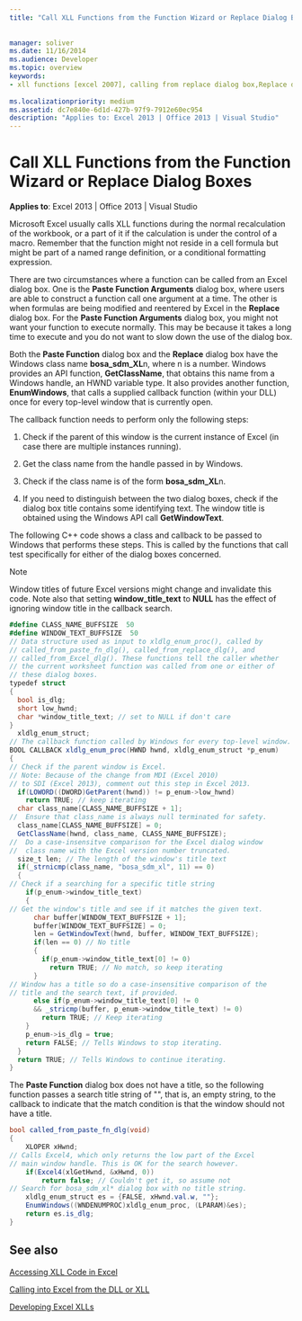 ```yaml
---
title: "Call XLL Functions from the Function Wizard or Replace Dialog Boxes"
 
 
manager: soliver
ms.date: 11/16/2014
ms.audience: Developer
ms.topic: overview
keywords:
- xll functions [excel 2007], calling from replace dialog box,Replace dialog box [Excel 2007], calling XLL functions,Function Wizard [Excel 2007], calling XLL functions,XLL functions [Excel 2007], calling from Function Wizard
 
ms.localizationpriority: medium
ms.assetid: dc7e840e-6d1d-427b-97f9-7912e60ec954
description: "Applies to: Excel 2013 | Office 2013 | Visual Studio"
---
```


# Call XLL Functions from the Function Wizard or Replace Dialog Boxes

 **Applies to**: Excel 2013 | Office 2013 | Visual Studio 
  
Microsoft Excel usually calls XLL functions during the normal recalculation of the workbook, or a part of it if the calculation is under the control of a macro. Remember that the function might not reside in a cell formula but might be part of a named range definition, or a conditional formatting expression.
  
There are two circumstances where a function can be called from an Excel dialog box. One is the **Paste Function Arguments** dialog box, where users are able to construct a function call one argument at a time. The other is when formulas are being modified and reentered by Excel in the **Replace** dialog box. For the **Paste Function Arguments** dialog box, you might not want your function to execute normally. This may be because it takes a long time to execute and you do not want to slow down the use of the dialog box. 
  
Both the **Paste Function** dialog box and the **Replace** dialog box have the Windows class name **bosa_sdm_XL**n, where n is a number. Windows provides an API function, **GetClassName**, that obtains this name from a Windows handle, an HWND variable type. It also provides another function, **EnumWindows**, that calls a supplied callback function (within your DLL) once for every top-level window that is currently open.
  
The callback function needs to perform only the following steps:
  
1. Check if the parent of this window is the current instance of Excel (in case there are multiple instances running).
    
2. Get the class name from the handle passed in by Windows.
    
3. Check if the class name is of the form **bosa_sdm_XL**n.
    
4. If you need to distinguish between the two dialog boxes, check if the dialog box title contains some identifying text. The window title is obtained using the Windows API call **GetWindowText**.
    
The following C++ code shows a class and callback to be passed to Windows that performs these steps. This is called by the functions that call test specifically for either of the dialog boxes concerned. 
  
> [!NOTE]
> Window titles of future Excel versions might change and invalidate this code. Note also that setting **window_title_text** to **NULL** has the effect of ignoring window title in the callback search. 
  
```cs
#define CLASS_NAME_BUFFSIZE  50
#define WINDOW_TEXT_BUFFSIZE  50
// Data structure used as input to xldlg_enum_proc(), called by
// called_from_paste_fn_dlg(), called_from_replace_dlg(), and
// called_from_Excel_dlg(). These functions tell the caller whether
// the current worksheet function was called from one or either of
// these dialog boxes.
typedef struct
{
  bool is_dlg;
  short low_hwnd;
  char *window_title_text; // set to NULL if don't care
}
  xldlg_enum_struct;
// The callback function called by Windows for every top-level window.
BOOL CALLBACK xldlg_enum_proc(HWND hwnd, xldlg_enum_struct *p_enum)
{
// Check if the parent window is Excel.
// Note: Because of the change from MDI (Excel 2010)
// to SDI (Excel 2013), comment out this step in Excel 2013.
  if(LOWORD((DWORD)GetParent(hwnd)) != p_enum->low_hwnd)
    return TRUE; // keep iterating
  char class_name[CLASS_NAME_BUFFSIZE + 1];
//  Ensure that class_name is always null terminated for safety.
  class_name[CLASS_NAME_BUFFSIZE] = 0;
  GetClassName(hwnd, class_name, CLASS_NAME_BUFFSIZE);
//  Do a case-insensitve comparison for the Excel dialog window
//  class name with the Excel version number truncated.
  size_t len; // The length of the window's title text
  if(_strnicmp(class_name, "bosa_sdm_xl", 11) == 0)
  {
// Check if a searching for a specific title string
    if(p_enum->window_title_text) 
    {
// Get the window's title and see if it matches the given text.
      char buffer[WINDOW_TEXT_BUFFSIZE + 1];
      buffer[WINDOW_TEXT_BUFFSIZE] = 0;
      len = GetWindowText(hwnd, buffer, WINDOW_TEXT_BUFFSIZE);
      if(len == 0) // No title
      {
        if(p_enum->window_title_text[0] != 0)
          return TRUE; // No match, so keep iterating
      }
// Window has a title so do a case-insensitive comparison of the
// title and the search text, if provided.
      else if(p_enum->window_title_text[0] != 0
      && _stricmp(buffer, p_enum->window_title_text) != 0)
        return TRUE; // Keep iterating
    }
    p_enum->is_dlg = true;
    return FALSE; // Tells Windows to stop iterating.
  }
  return TRUE; // Tells Windows to continue iterating.
}
```

The **Paste Function** dialog box does not have a title, so the following function passes a search title string of "", that is, an empty string, to the callback to indicate that the match condition is that the window should not have a title. 
  
```cs
bool called_from_paste_fn_dlg(void)
{
    XLOPER xHwnd;
// Calls Excel4, which only returns the low part of the Excel
// main window handle. This is OK for the search however.
    if(Excel4(xlGetHwnd, &xHwnd, 0))
        return false; // Couldn't get it, so assume not
// Search for bosa_sdm_xl* dialog box with no title string.
    xldlg_enum_struct es = {FALSE, xHwnd.val.w, ""};
    EnumWindows((WNDENUMPROC)xldlg_enum_proc, (LPARAM)&es);
    return es.is_dlg;
}
```

## See also



[Accessing XLL Code in Excel](accessing-xll-code-in-excel.md)
  
[Calling into Excel from the DLL or XLL](calling-into-excel-from-the-dll-or-xll.md)
  
[Developing Excel XLLs](developing-excel-xlls.md)

